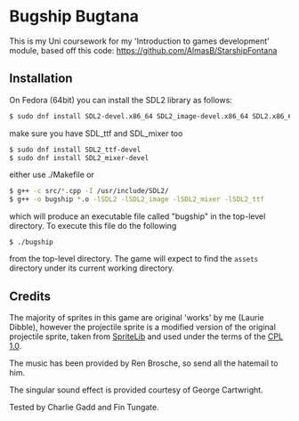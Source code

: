 # Bugship Bugtana #

This is my Uni coursework for my 'Introduction to games development' module, based off this code: https://github.com/AlmasB/StarshipFontana

## Installation ##
On Fedora (64bit) you can install the SDL2 library as follows: 

```bash
$ sudo dnf install SDL2-devel.x86_64 SDL2_image-devel.x86_64 SDL2.x86_64 SDL2_image.x86_64
```
make sure you have SDL_ttf and SDL_mixer too

```bash
$ sudo dnf install SDL2_ttf-devel
$ sudo dnf install SDL2_mixer-devel
```
either use ./Makefile or

```bash
$ g++ -c src/*.cpp -I /usr/include/SDL2/
$ g++ -o bugship *.o -lSDL2 -lSDL2_image -lSDL2_mixer -lSDL2_ttf
```

which will produce an executable file called "bugship" in the
top-level directory.  To execute this file do the following

`$ ./bugship`
 
from the top-level directory.  The game will expect to find the
`assets` directory under its current working directory.

## Credits ##
The majority of sprites in this game are original 'works' by me (Laurie Dibble), however the projectile sprite is a modified version of the original projectile sprite, taken from
[SpriteLib](http://www.widgetworx.com/widgetworx/portfolio/spritelib.html) and used
under the terms of the [CPL 1.0](http://opensource.org/licenses/cpl1.0.php).

The music has been provided by Ren Brosche, so send all the hatemail to him.

The singular sound effect is provided courtesy of George Cartwright.

Tested by Charlie Gadd and Fin Tungate.
